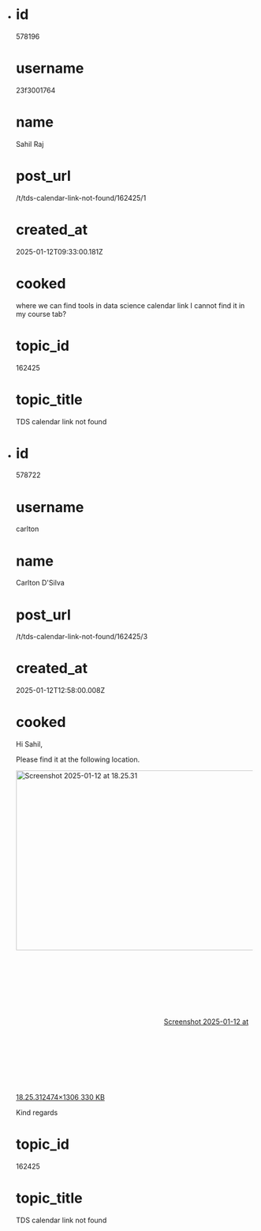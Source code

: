 - # id
  
  578196
  
  # username
  
  23f3001764
  
  # name
  
  Sahil Raj 
  
  # post_url
  
  /t/tds-calendar-link-not-found/162425/1
  
  # created_at
  
  2025-01-12T09:33:00.181Z
  
  # cooked
  
  <p>where we can find tools in data science calendar link I cannot find it in my course tab?</p>
  
  # topic_id
  
  162425
  
  # topic_title
  
  TDS calendar link not found
- # id
  
  578722
  
  # username
  
  carlton
  
  # name
  
  Carlton D'Silva
  
  # post_url
  
  /t/tds-calendar-link-not-found/162425/3
  
  # created_at
  
  2025-01-12T12:58:00.008Z
  
  # cooked
  
  <p>Hi Sahil,</p>
  <p>Please find it at the following location.</p>
  <p><div class="lightbox-wrapper"><a class="lightbox" href="https://europe1.discourse-cdn.com/flex013/uploads/iitm/original/3X/b/6/b690d26af607c7a3a2af2f41a6e89d323ac7510c.png" data-download-href="/uploads/short-url/q33b6S3iI8kC4Lyes75Md4rxNg0.png?dl=1" title="Screenshot 2025-01-12 at 18.25.31" rel="noopener nofollow ugc"><img src="https://europe1.discourse-cdn.com/flex013/uploads/iitm/optimized/3X/b/6/b690d26af607c7a3a2af2f41a6e89d323ac7510c_2_689x364.png" alt="Screenshot 2025-01-12 at 18.25.31" data-base62-sha1="q33b6S3iI8kC4Lyes75Md4rxNg0" width="689" height="364" srcset="https://europe1.discourse-cdn.com/flex013/uploads/iitm/optimized/3X/b/6/b690d26af607c7a3a2af2f41a6e89d323ac7510c_2_689x364.png, https://europe1.discourse-cdn.com/flex013/uploads/iitm/optimized/3X/b/6/b690d26af607c7a3a2af2f41a6e89d323ac7510c_2_1033x546.png 1.5x, https://europe1.discourse-cdn.com/flex013/uploads/iitm/optimized/3X/b/6/b690d26af607c7a3a2af2f41a6e89d323ac7510c_2_1378x728.png 2x" data-dominant-color="30373D"><div class="meta"><svg class="fa d-icon d-icon-far-image svg-icon" aria-hidden="true"><use href="#far-image"></use></svg><span class="filename">Screenshot 2025-01-12 at 18.25.31</span><span class="informations">2474×1306 330 KB</span><svg class="fa d-icon d-icon-discourse-expand svg-icon" aria-hidden="true"><use href="#discourse-expand"></use></svg></div></a></div></p>
  <p>Kind regards</p>
  
  # topic_id
  
  162425
  
  # topic_title
  
  TDS calendar link not found

